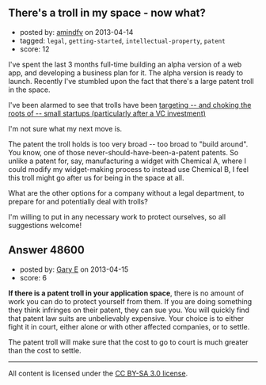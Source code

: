 ## There's a troll in my space - now what?

- posted by: [amindfv](https://stackexchange.com/users/-1/25199-amindfv) on 2013-04-14
- tagged: `legal`, `getting-started`, `intellectual-property`, `patent`
- score: 12

I've spent the last 3 months full-time building an alpha version of a web app, and developing a business plan for it. The alpha version is ready to launch. Recently I've stumbled upon the fact that there's a large patent troll in the space.

I've been alarmed to see that trolls have been [targeting -- and choking the roots of -- small startups (particularly after a VC investment)][1]

I'm not sure what my next move is.

The patent the troll holds is too very broad -- too broad to "build around". You know, one of those never-should-have-been-a-patent patents. So unlike a patent for, say, manufacturing a widget with Chemical A, where I could modify my widget-making process to instead use Chemical B, I feel this troll might go after us for being in the space at all.

What are the other options for a company without a legal department, to prepare for and potentially deal with trolls?

I'm willing to put in any necessary work to protect ourselves, so all suggestions welcome!


  [1]: http://www.project-disco.org/competition/paying-the-troll-toll-patent-trolls-prey-on-startups/


## Answer 48600

- posted by: [Gary E](https://stackexchange.com/users/-1/2587-gary-e) on 2013-04-15
- score: 6

**If there is a patent troll in your application space**, there is no amount of work you can do to protect yourself from them. If you are doing something they think infringes on their patent, they can sue you. You will quickly find that patent law suits are unbelievably expensive. Your choice is to either fight it in court, either alone or with other affected companies, or to settle.

The patent troll will make sure that the cost to go to court is much greater than the cost to settle.





---

All content is licensed under the [CC BY-SA 3.0 license](https://creativecommons.org/licenses/by-sa/3.0/).
